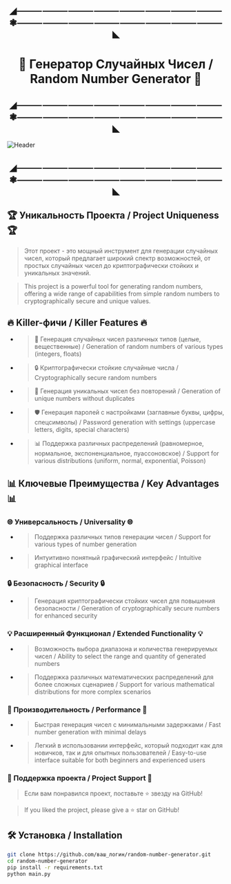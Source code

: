 <h2 align="center">◢⸻⸻⸻⸻⸻⸻⸻⸻❃⸻⸻⸻⸻⸻⸻⸻⸻◣</h2>

<h1 align="center">🎲 Генератор Случайных Чисел / Random Number Generator 🎲</h1>

<h2 align="center">◢⸻⸻⸻⸻⸻⸻⸻⸻❃⸻⸻⸻⸻⸻⸻⸻⸻◣</h2>

![Header](https://example.com/path/to/your/image.png) <!-- Replace with your actual image link -->

<h2 align="center">◢⸻⸻⸻⸻⸻⸻⸻⸻❃⸻⸻⸻⸻⸻⸻⸻⸻◣</h2>

## 🏆 Уникальность Проекта / Project Uniqueness 🏆

> Этот проект - это мощный инструмент для генерации случайных чисел, который предлагает широкий спектр возможностей, от простых случайных чисел до криптографически стойких и уникальных значений. 

> This project is a powerful tool for generating random numbers, offering a wide range of capabilities from simple random numbers to cryptographically secure and unique values.

## 🔥 Killer-фичи / Killer Features 🔥
- > 🎲 Генерация случайных чисел различных типов (целые, вещественные) / Generation of random numbers of various types (integers, floats)
- > 🔒 Криптографически стойкие случайные числа / Cryptographically secure random numbers
- > 🌟 Генерация уникальных чисел без повторений / Generation of unique numbers without duplicates
- > 🛡️ Генерация паролей с настройками (заглавные буквы, цифры, спецсимволы) / Password generation with settings (uppercase letters, digits, special characters)
- > 📊 Поддержка различных распределений (равномерное, нормальное, экспоненциальное, пуассоновское) / Support for various distributions (uniform, normal, exponential, Poisson)

## 📊 Ключевые Преимущества / Key Advantages 📊

### 🌐 Универсальность / Universality 🌐
- > Поддержка различных типов генерации чисел / Support for various types of number generation
- > Интуитивно понятный графический интерфейс / Intuitive graphical interface

### 🔒 Безопасность / Security 🔒
- > Генерация криптографически стойких чисел для повышения безопасности / Generation of cryptographically secure numbers for enhanced security

### 💡 Расширенный Функционал / Extended Functionality 💡
- > Возможность выбора диапазона и количества генерируемых чисел / Ability to select the range and quantity of generated numbers
- > Поддержка различных математических распределений для более сложных сценариев / Support for various mathematical distributions for more complex scenarios

### 🚀 Производительность / Performance 🚀
- > Быстрая генерация чисел с минимальными задержками / Fast number generation with minimal delays
- > Легкий в использовании интерфейс, который подходит как для новичков, так и для опытных пользователей / Easy-to-use interface suitable for both beginners and experienced users

### 🌟 Поддержка проекта / Project Support 🌟
> Если вам понравился проект, поставьте ⭐ звезду на GitHub!

> If you liked the project, please give a ⭐ star on GitHub!

## 🛠 Установка / Installation

```bash
git clone https://github.com/ваш_логин/random-number-generator.git
cd random-number-generator
pip install -r requirements.txt
python main.py